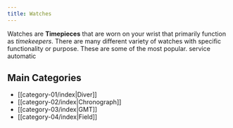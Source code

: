 ```yaml
---
title: Watches
---
```

Watches are **Timepieces** that are worn on your wrist that primarily function as _timekeepers_. There are many different variety of watches with specific functionality or purpose. These are some of the most popular. 
service
automatic

## Main Categories
- [[category-01/index|Diver]]
- [[category-02/index|Chronograph]]
- [[category-03/index|GMT]] 
- [[category-04/index|Field]]












